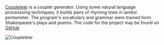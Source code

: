 [Coupleteer](http://coupleteer.theodinspire.com/) is a couplet generator. Using
some natural language processsing techniques, it builds pairs of rhyming lines
in iambic pentameter. The program's vocabulary and grammar were trained form
Shakespeare's plays and poems. The code for the project may be found on
[GitHub](https://github.com/theodinspire/coupleteer)

![Coupleteer](/img/work/coupleteer/thumb.jpg)
